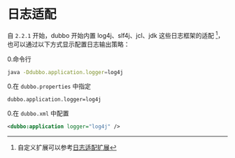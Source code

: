 # 日志适配

自 `2.2.1` 开始，dubbo 开始内置 log4j、slf4j、jcl、jdk 这些日志框架的适配 [^1]，也可以通过以下方式显示配置日志输出策略：

0.命令行

 ```sh
 java -Ddubbo.application.logger=log4j
 ```

0.在 `dubbo.properties` 中指定

 ```
 dubbo.application.logger=log4j
 ```

0.在 `dubbo.xml` 中配置

 ```xml
 <dubbo:application logger="log4j" />
 ```

[^1]: 自定义扩展可以参考[日志适配扩展](http://dubbo.apache.org/books/dubbo-dev-book/impls/logger-adapter.html)
